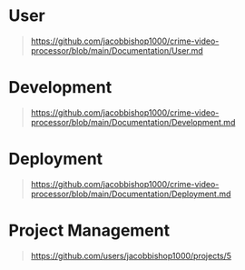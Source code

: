 # User
> https://github.com/jacobbishop1000/crime-video-processor/blob/main/Documentation/User.md

# Development
> https://github.com/jacobbishop1000/crime-video-processor/blob/main/Documentation/Development.md

# Deployment
> https://github.com/jacobbishop1000/crime-video-processor/blob/main/Documentation/Deployment.md

# Project Management
> https://github.com/users/jacobbishop1000/projects/5
